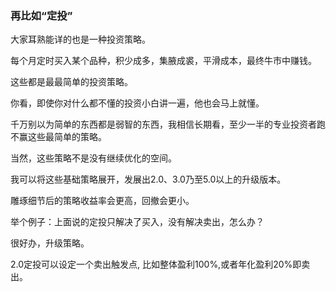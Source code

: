 

### 再比如“定投”



大家耳熟能详的也是一种投资策略。

每个月定时买入某个品种，积少成多，集腋成裘，平滑成本，最终牛市中赚钱。

这些都是最最简单的投资策略。

你看，即使你对什么都不懂的投资小白讲一遍，他也会马上就懂。

千万别以为简单的东西都是弱智的东西，我相信长期看，至少一半的专业投资者跑不赢这些最简单的策略。



当然，这些策略不是没有继续优化的空间。

我可以将这些基础策略展开，发展出2.0、3.0乃至5.0以上的升级版本。

雕琢细节后的策略收益率会更高，回撤会更小。



举个例子：上面说的定投只解决了买入，没有解决卖出，怎么办？

很好办，升级策略。

2.0定投可以设定一个卖出触发点, 比如整体盈利100%,或者年化盈利20%即卖出。





